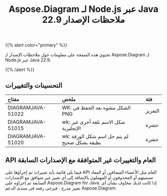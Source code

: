 ﻿---
title: Aspose.Diagram لـ Node.js عبر Java 22.9 ملاحظات الإصدار
type: docs
weight: 19
url: /ar/nodejsjava/aspose-diagram-for-node-js-via-java-22-9-release-notes/
---
{{% alert color="primary" %}}

تحتوي هذه الصفحة على معلومات حول ملاحظات الإصدار لـ Aspose.Diagram لـ Node.js عبر Java 22.9.

{{% /alert %}}
## **التحسينات والتغييرات**  ##

|**مفتاح**|**ملخص**|**فئة**|
|:- |:- |:- |
|DIAGRAMJAVA-51022|WK: الشكل مشوه بعد الحفظ في PNG|التعزيز|
|DIAGRAMJAVA-51015|wk: شكل الاسم بلغة أخرى غير الإنجليزية|حشرة|
|DIAGRAMJAVA-51020|wk: لم يتم حل اسم شكل الورقة بطبقة بشكل صحيح|حشرة|

## **API العام والتغييرات غير المتوافقة مع الإصدارات السابقة**
فيما يلي قائمة بأية تغييرات تم إجراؤها على API العام مثل الأعضاء المضافين أو المعاد تسميتهم أو المحذوفون أو المهملون بالإضافة إلى أي تغيير غير متوافق مع الإصدارات السابقة تم إجراؤه على Aspose.Diagram for Java. إذا كانت لديك مخاوف بشأن أي تغيير مدرج ، فيرجى رفعه في منتدى الدعم Aspose.Diagram.

